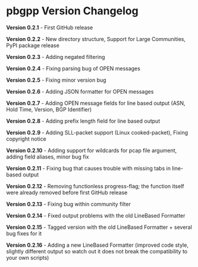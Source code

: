 # pbgpp Version Changelog

**Version 0.2.1** - First GitHub release

**Version 0.2.2** - New directory structure, Support for Large Communities, PyPI package release

**Version 0.2.3** - Adding negated filtering

**Version 0.2.4** - Fixing parsing bug of OPEN messages

**Version 0.2.5** - Fixing minor version bug

**Version 0.2.6** - Adding JSON formatter for OPEN messages

**Version 0.2.7** - Adding OPEN message fields for line based output (ASN, Hold Time, Version, BGP Identifier)
 
**Version 0.2.8** - Adding prefix length field for line based output

**Version 0.2.9** - Adding SLL-packet support (Linux cooked-packet), Fixing copyright notice

**Version 0.2.10** - Adding support for wildcards for pcap file argument, adding field aliases, minor bug fix

**Version 0.2.11** - Fixing bug that causes trouble with missing tabs in line-based output

**Version 0.2.12** - Removing functionless progress-flag; the function itself were already removed before first GitHub release 

**Version 0.2.13** - Fixing bug within community filter

**Version 0.2.14** - Fixed output problems with the old LineBased Formatter

**Version 0.2.15** - Tagged version with the old LineBased Formatter + several bug fixes for it

**Version 0.2.16** - Adding a new LineBased Formatter (improved code style, slightly different output so watch out it does not break the compatibility to your own scripts)